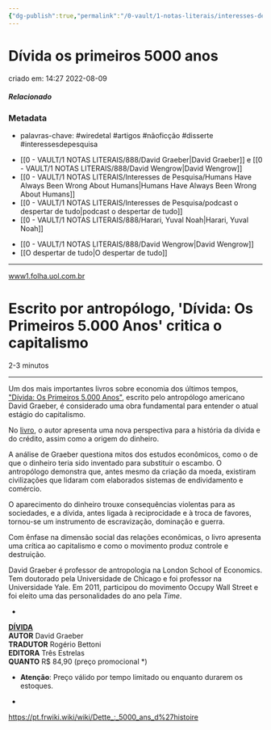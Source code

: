 ```yaml
---
{"dg-publish":true,"permalink":"/0-vault/1-notas-literais/interesses-de-pesquisa/divida-os-primeiros-5000-anos/","tags":["wiredetal","artigos","nãoficção","disserte","interessesdepesquisa"],"dgHomeLink":true,"dgShowLocalGraph":true,"dgShowFileTree":true,"dgEnableSearch":true}
---
```


# Dívida os primeiros 5000 anos
criado em: 14:27 2022-08-09

##### Relacionado
### Metadata
- palavras-chave: #wiredetal #artigos #nãoficção #disserte #interessesdepesquisa 
* [[0 - VAULT/1 NOTAS LITERAIS/888/David Graeber\|David Graeber]] e [[0 - VAULT/1 NOTAS LITERAIS/888/David Wengrow\|David Wengrow]]
* [[0 - VAULT/1 NOTAS LITERAIS/Interesses de Pesquisa/Humans Have Always Been Wrong About Humans\|Humans Have Always Been Wrong About Humans]]
* [[0 - VAULT/1 NOTAS LITERAIS/Interesses de Pesquisa/podcast o despertar de tudo\|podcast o despertar de tudo]]
* [[0 - VAULT/1 NOTAS LITERAIS/888/Harari, Yuval Noah\|Harari, Yuval Noah]]
- [[0 - VAULT/1 NOTAS LITERAIS/888/David Wengrow\|David Wengrow]]
- [[O despertar de tudo\|O despertar de tudo]]

---
[www1.folha.uol.com.br](https://www1.folha.uol.com.br/livrariadafolha/2016/02/1736205-escrito-por-antropologo-divida-os-primeiros-5000-anos-critica-o-capitalismo.shtml)

# Escrito por antropólogo, 'Dívida: Os Primeiros 5.000 Anos' critica o capitalismo

2-3 minutos

---

Um dos mais importantes livros sobre economia dos últimos tempos, ["Dívida: Os Primeiros 5.000 Anos"](http://livraria.folha.com.br/livros/ciencias-humanas/d-vida-david-graeber-1333845.html?tracking_number=734), escrito pelo antropólogo americano David Graeber, é considerado uma obra fundamental para entender o atual estágio do capitalismo.

No [livro](http://livraria.folha.com.br/livros/ciencias-humanas/d-vida-david-graeber-1333845.html?tracking_number=734), o autor apresenta uma nova perspectiva para a história da dívida e do crédito, assim como a origem do dinheiro.

A análise de Graeber questiona mitos dos estudos econômicos, como o de que o dinheiro teria sido inventado para substituir o escambo. O antropólogo demonstra que, antes mesmo da criação da moeda, existiram civilizações que lidaram com elaborados sistemas de endividamento e comércio.

O aparecimento do dinheiro trouxe consequências violentas para as sociedades, e a dívida, antes ligada à reciprocidade e à troca de favores, tornou-se um instrumento de escravização, dominação e guerra.

Com ênfase na dimensão social das relações econômicas, o livro apresenta uma crítica ao capitalismo e como o movimento produz controle e destruição.

David Graeber é professor de antropologia na London School of Economics. Tem doutorado pela Universidade de Chicago e foi professor na Universidade Yale. Em 2011, participou do movimento Occupy Wall Street e foi eleito uma das personalidades do ano pela _Time_.

*

[**DÍVIDA**](http://livraria.folha.com.br/livros/ciencias-humanas/d-vida-david-graeber-1333845.html?tracking_number=734)  
**AUTOR** David Graeber  
**TRADUTOR** Rogério Bettoni  
**EDITORA** Três Estrelas  
**QUANTO** R$ 84,90 (preço promocional *)

* **Atenção**: Preço válido por tempo limitado ou enquanto durarem os estoques.

-


https://pt.frwiki.wiki/wiki/Dette_:_5000_ans_d%27histoire